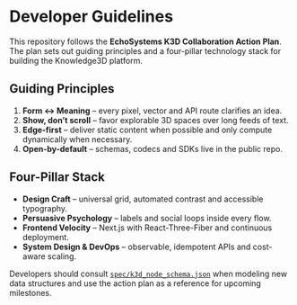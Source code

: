 # Developer Guidelines

This repository follows the **EchoSystems K3D Collaboration Action Plan**. The plan sets out guiding principles and a four-pillar technology stack for building the Knowledge3D platform.

## Guiding Principles
1. **Form ↔ Meaning** – every pixel, vector and API route clarifies an idea.
2. **Show, don’t scroll** – favor explorable 3D spaces over long feeds of text.
3. **Edge-first** – deliver static content when possible and only compute dynamically when necessary.
4. **Open-by-default** – schemas, codecs and SDKs live in the public repo.

## Four-Pillar Stack
- **Design Craft** – universal grid, automated contrast and accessible typography.
- **Persuasive Psychology** – labels and social loops inside every flow.
- **Frontend Velocity** – Next.js with React-Three-Fiber and continuous deployment.
- **System Design & DevOps** – observable, idempotent APIs and cost-aware scaling.

Developers should consult [`spec/k3d_node_schema.json`](../spec/k3d_node_schema.json) when modeling new data structures and use the action plan as a reference for upcoming milestones.
